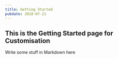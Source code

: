 ```yaml
---
title: Getting Started
pubdate: 2018-07-21
---
```


## This is the Getting Started page for Customisation

Write some stuff in Markdown here
